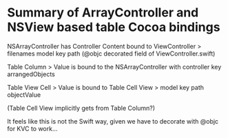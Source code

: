 Summary of ArrayController and NSView based table Cocoa bindings
================================================================

NSArrayController has Controller Content bound to ViewController > filenames model key path (@objc decorated field of ViewController.swift)

Table Column > Value is bound to the NSArrayController with controller key arrangedObjects

Table View Cell > Value is bound to Table Cell View > model key path objectValue

(Table Cell View implicitly gets from Table Column?)

It feels like this is not the Swift way, given we have to decorate with @objc for KVC to work...
